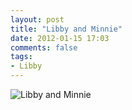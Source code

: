```yaml
---
layout: post
title: "Libby and Minnie"
date: 2012-01-15 17:03
comments: false
tags: 
- Libby
---
```

![Libby and Minnie](http://media.eick.us/media/photographs/2012/2012-01-14/2012-01-15-at-08.24.19.jpg)


